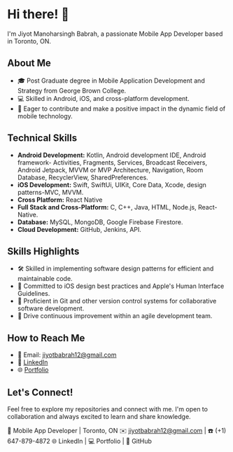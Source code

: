 # Hi there! 👋

I'm Jiyot Manoharsingh Babrah, a passionate Mobile App Developer based in Toronto, ON.

## About Me

- 🎓 Post Graduate degree in Mobile Application Development and Strategy from George Brown College.
- 💻 Skilled in Android, iOS, and cross-platform development.
- 🚀 Eager to contribute and make a positive impact in the dynamic field of mobile technology.

## Technical Skills

- **Android Development:** Kotlin, Android development IDE, Android framework- Activities, Fragments, Services, Broadcast Receivers, Android Jetpack, MVVM or MVP Architecture, Navigation, Room Database, RecyclerView, SharedPreferences.
- **iOS Development:** Swift, SwiftUi, UIKit, Core Data, Xcode, design patterns-MVC, MVVM.
- **Cross Platform:** React Native
- **Full Stack and Cross-Platform:** C, C++, Java, HTML, Node.js, React-Native.
- **Database:** MySQL, MongoDB, Google Firebase Firestore.
- **Cloud Development:** GitHub, Jenkins, API.

## Skills Highlights

- 🛠️ Skilled in implementing software design patterns for efficient and maintainable code.
- 📱 Committed to iOS design best practices and Apple's Human Interface Guidelines.
- 🔄 Proficient in Git and other version control systems for collaborative software development.
- 🚀 Drive continuous improvement within an agile development team.

## How to Reach Me

- 📧 Email: jiyotbabrah12@gmail.com
- 💼 [LinkedIn](https://www.linkedin.com/in/jiyot/)
- 🌐 [Portfolio](https://jiyot.github.io/Portfolio/)

## Let's Connect!

Feel free to explore my repositories and connect with me. I'm open to collaboration and always excited to learn and share knowledge.

🚀 Mobile App Developer | Toronto, ON
✉️ jiyotbabrah12@gmail.com | ☎️ (+1) 647-879-4872
🌐 LinkedIn | 💻 Portfolio | 📂 GitHub
